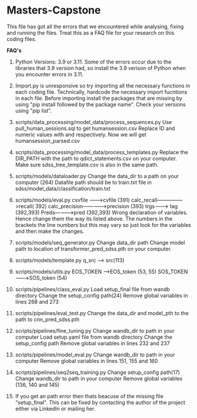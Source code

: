 # Masters-Capstone

This file has got all the errors that we encountered while analysing, fixing and running the files. Treat this as a FAQ file for your research on this coding files.

**FAQ's**

1. Python Versions: 3.9 or 3.11. Some of the errors occur due to the libraries that 3.9 version had, so install the 3.9 verison of     Python when you encounter errors in 3.11.

2. Import.py is unresponsive so try importing all the necessary functions in each coding file. Technically, hardcode the necessary import fucntions in each file. Before importing install the packages that are missing by using "pip install followed by the package name". Check your versions using "pip list".

3. scripts/data_processing/model_data/process_sequences.py
    Use pull_human_sessions.sql to get humansession.csv
    Replace ID and numeric values with <ID> and <NUM> respectively. Now we will get humansession_parsed.csv

4. scripts/data_processing/model_data/process_templates.py
   Replace the DIR_PATH with the path to qdict_statements.csv on your computer.
   Make sure sdss_tree_template.csv  is also in the same path.

5. scripts/models/dataloader.py
   Change the data_dir to a path on your computer (264)
   Datafile path should be to train.txt file in sdss/model_data/classification/train.txt

6. scripts/models/eval.py
   csvfile ———>cvfile (391)
   calc_recall—————>recall( 392)
   calc_precision————->precision (393)
   trgs———> tag (392,393)
   Preds———->pred (392,393)
   Wrong declaration of variables. Hence change them the way its listed above. The numbers in the brackets the line numbers but this may    vary so just look for the variables and then make the changes. 

7. scripts/models/seq_generator.py
   Change data_dir path
   Change model path to location of transformer_pred_sdss.pth on your computer.

8. scripts/models/template.py
   q_src ——> src(113)

9. scripts/models/utils.py
   EOS_TOKEN ——>EOS_token (53, 55)
   SOS_TOKEN——->SOS_token (54)

10. scripts/pipelines/class_eval.py
    Load setup_final file from wandb directory
    Change the setup_config path(24)
    Remove global variables in lines 268 and 273

11. scripts/pipelines/eval_test.py
    Change the data_dir and model_pth to the path to cnn_pred_sdss.pth


12. scripts/pipelines/fine_tuning.py
    Change wandb_dir to path in your computer
    Load setup.yaml file from wandb directory
    Change the setup_config path
    Remove global variables in lines 232 and 237

13. scripts/pipelines/model_eval.py
    Change wandb_dir to path in your computer
    Remove global variables in lines 151, 155 and 160

14. scripts/pipelines/seq2seq_training.py
    Change setup_config path(17)
    Change wandb_dir to path in your computer
    Remove global variables (136, 140 and 145)

15. If you get an path error then thats beacuse of the missing file "setup_final". This can be fixed by contacting the author of the         project either via LinkedIn or mailing her.
